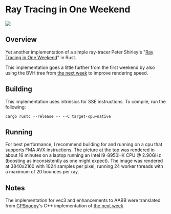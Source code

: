 # Ray Tracing in One Weekend 

<img align="center" src="https://github.com/VoidPtr74/RayTracingInOneWeekend/blob/master/title_image.jpg">

## Overview

Yet another implementation of a simple ray-tracer Peter Shirley's "[Ray Tracing in One Weekend](https://github.com/petershirley/raytracinginoneweekend)" in Rust.

This implementation goes a little further from the first weekend by also using the BVH tree from [the next week](https://github.com/RayTracing/TheNextWeek) to improve rendering speed.

## Building

This implementation uses intrinsics for SSE instructions. To compile, run the following: 

`cargo rustc --release -- --C target-cpu=native`

## Running

For best performance, I recommend building for and running on a cpu that supports FMA AVX instructions. The picture at the top was rendered in about 16 minutes on a laptop running an Intel i9-8950HK CPU @ 2.90GHz (boosting as inconsistently as one might expect). The image was rendered at 3840x2160 with 1024 samples per pixel, running 24 worker threads with a maximum of 20 bounces per ray.

## Notes

The implementation for vec3 and enhancements to AABB were translated from [GPSnoopy](https://github.com/GPSnoopy)'s C++ implementation of [the next week](https://github.com/GPSnoopy/RayTracingTheNextWeek) 